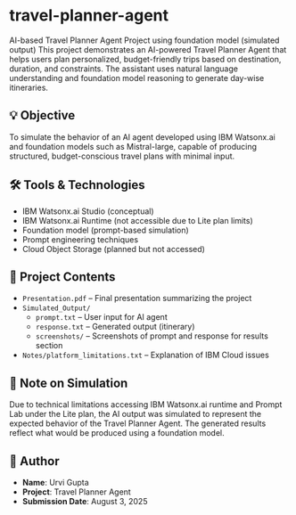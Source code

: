 # travel-planner-agent
AI-based Travel Planner Agent Project using foundation model (simulated output)
This project demonstrates an AI-powered Travel Planner Agent that helps users plan personalized, budget-friendly trips based on destination, duration, and constraints. The assistant uses natural language understanding and foundation model reasoning to generate day-wise itineraries.

## 💡 Objective

To simulate the behavior of an AI agent developed using IBM Watsonx.ai and foundation models such as Mistral-large, capable of producing structured, budget-conscious travel plans with minimal input.

## 🛠️ Tools & Technologies

- IBM Watsonx.ai Studio (conceptual)
- IBM Watsonx.ai Runtime (not accessible due to Lite plan limits)
- Foundation model (prompt-based simulation)
- Prompt engineering techniques
- Cloud Object Storage (planned but not accessed)

## 📁 Project Contents

- `Presentation.pdf` – Final presentation summarizing the project
- `Simulated_Output/`
  - `prompt.txt` – User input for AI agent
  - `response.txt` – Generated output (itinerary)
  - `screenshots/` – Screenshots of prompt and response for results section
- `Notes/platform_limitations.txt` – Explanation of IBM Cloud issues

## 📌 Note on Simulation

Due to technical limitations accessing IBM Watsonx.ai runtime and Prompt Lab under the Lite plan, the AI output was simulated to represent the expected behavior of the Travel Planner Agent. The generated results reflect what would be produced using a foundation model.

## 🧾 Author

- **Name**: Urvi Gupta  
- **Project**: Travel Planner Agent  
- **Submission Date**: August 3, 2025
